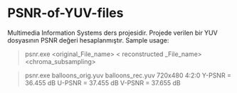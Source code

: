 # PSNR-of-YUV-files
Multimedia Information Systems ders projesidir.
Projede verilen bir YUV dosyasının PSNR değeri hesaplanmıştır.
Sample usage:
> psnr.exe <original_File_name> < reconstructed _File_name> <WidthxHeight> <chroma_subsampling>

> psnr.exe balloons_orig.yuv balloons_rec.yuv 720x480 4:2:0
> Y-PSNR = 36.455 dB
> U-PSNR = 37.455 dB
> V-PSNR = 37.655 dB
